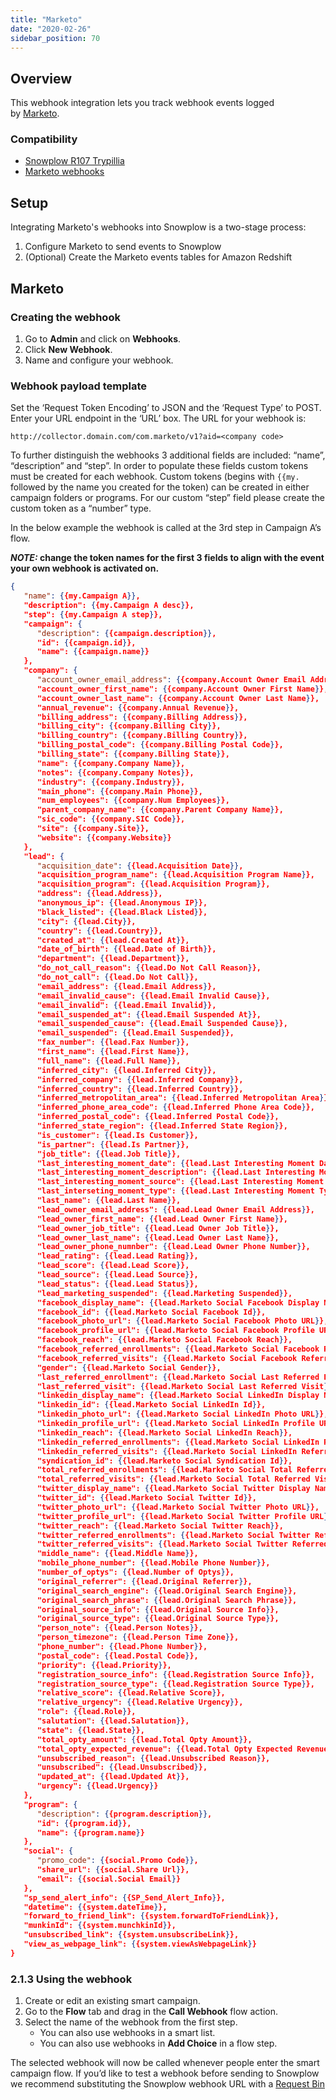```yaml
---
title: "Marketo"
date: "2020-02-26"
sidebar_position: 70
---
```


## Overview

This webhook integration lets you track webhook events logged by [Marketo](https://www.marketo.com/).

### Compatibility

- [Snowplow R107 Trypillia](https://github.com/snowplow/snowplow/releases/tag/r107-trypillia)
- [Marketo webhooks](http://developers.marketo.com/webhooks/)

## Setup

Integrating Marketo's webhooks into Snowplow is a two-stage process:

1. Configure Marketo to send events to Snowplow
2. (Optional) Create the Marketo events tables for Amazon Redshift

## Marketo

### Creating the webhook

1. Go to **Admin** and click on **Webhooks**.
2. Click **New Webhook**.
3. Name and configure your webhook.

### Webhook payload template

Set the ‘Request Token Encoding’ to JSON and the ‘Request Type’ to POST. Enter your URL endpoint in the ‘URL’ box. The URL for your webhook is:

```markup
http://collector.domain.com/com.marketo/v1?aid=<company code>
```

To further distinguish the webhooks 3 additional fields are included: “name”, “description” and “step”. In order to populate these fields custom tokens must be created for each webhook. Custom tokens (begins with `{{my.` followed by the name you created for the token) can be created in either campaign folders or programs. For our custom “step” field please create the custom token as a “number” type.

In the below example the webhook is called at the 3rd step in Campaign A’s flow.

**_NOTE:_ change the token names for the first 3 fields to align with the event your own webhook is activated on.**

```json
{
   "name": {{my.Campaign A}},
   "description": {{my.Campaign A desc}},
   "step": {{my.Campaign A step}},
   "campaign": {
      "description": {{campaign.description}},
      "id": {{campaign.id}},
      "name": {{campaign.name}}
   },
   "company": {
      "account_owner_email_address": {{company.Account Owner Email Address}},
      "account_owner_first_name": {{company.Account Owner First Name}},
      "account_owner_last_name": {{company.Account Owner Last Name}},
      "annual_revenue": {{company.Annual Revenue}},
      "billing_address": {{company.Billing Address}},
      "billing_city": {{company.Billing City}},
      "billing_country": {{company.Billing Country}},
      "billing_postal_code": {{company.Billing Postal Code}},
      "billing_state": {{company.Billing State}},
      "name": {{company.Company Name}},
      "notes": {{company.Company Notes}},
      "industry": {{company.Industry}},
      "main_phone": {{company.Main Phone}},
      "num_employees": {{company.Num Employees}},
      "parent_company_name": {{company.Parent Company Name}},
      "sic_code": {{company.SIC Code}},
      "site": {{company.Site}},
      "website": {{company.Website}}
   },
   "lead": {
      "acquisition_date": {{lead.Acquisition Date}},
      "acquisition_program_name": {{lead.Acquisition Program Name}},
      "acquisition_program": {{lead.Acquisition Program}},
      "address": {{lead.Address}},
      "anonymous_ip": {{lead.Anonymous IP}},
      "black_listed": {{lead.Black Listed}},
      "city": {{lead.City}},
      "country": {{lead.Country}},
      "created_at": {{lead.Created At}},
      "date_of_birth": {{lead.Date of Birth}},
      "department": {{lead.Department}},
      "do_not_call_reason": {{lead.Do Not Call Reason}},
      "do_not_call": {{lead.Do Not Call}},
      "email_address": {{lead.Email Address}},
      "email_invalid_cause": {{lead.Email Invalid Cause}},
      "email_invalid": {{lead.Email Invalid}},
      "email_suspended_at": {{lead.Email Suspended At}},
      "email_suspended_cause": {{lead.Email Suspended Cause}},
      "email_suspended": {{lead.Email Suspended}},
      "fax_number": {{lead.Fax Number}},
      "first_name": {{lead.First Name}},
      "full_name": {{lead.Full Name}},
      "inferred_city": {{lead.Inferred City}},
      "inferred_company": {{lead.Inferred Company}},
      "inferred_country": {{lead.Inferred Country}},
      "inferred_metropolitan_area": {{lead.Inferred Metropolitan Area}},
      "inferred_phone_area_code": {{lead.Inferred Phone Area Code}},
      "inferred_postal_code": {{lead.Inferred Postal Code}},
      "inferred_state_region": {{lead.Inferred State Region}},
      "is_customer": {{lead.Is Customer}},
      "is_partner": {{lead.Is Partner}},
      "job_title": {{lead.Job Title}},
      "last_interesting_moment_date": {{lead.Last Interesting Moment Date}},
      "last_interesting_moment_description": {{lead.Last Interesting Moment Desc}},
      "last_interesting_moment_source": {{lead.Last Interesting Moment Source}},
      "last_interseting_moment_type": {{lead.Last Interesting Moment Type}},
      "last_name": {{lead.Last Name}},
      "lead_owner_email_address": {{lead.Lead Owner Email Address}},
      "lead_owner_first_name": {{lead.Lead Owner First Name}},
      "lead_owner_job_title": {{lead.Lead Owner Job Title}},
      "lead_owner_last_name": {{lead.Lead Owner Last Name}},
      "lead_owner_phone_numnber": {{lead.Lead Owner Phone Number}},
      "lead_rating": {{lead.Lead Rating}},
      "lead_score": {{lead.Lead Score}},
      "lead_source": {{lead.Lead Source}},
      "lead_status": {{lead.Lead Status}},
      "lead_marketing_suspended": {{lead.Marketing Suspended}},
      "facebook_display_name": {{lead.Marketo Social Facebook Display Name}},
      "facebook_id": {{lead.Marketo Social Facebook Id}},
      "facebook_photo_url": {{lead.Marketo Social Facebook Photo URL}},
      "facebook_profile_url": {{lead.Marketo Social Facebook Profile URL}},
      "facebook_reach": {{lead.Marketo Social Facebook Reach}},
      "facebook_referred_enrollments": {{lead.Marketo Social Facebook Referred Enrollments}},
      "facebook_referred_visits": {{lead.Marketo Social Facebook Referred Visits}},
      "gender": {{lead.Marketo Social Gender}},
      "last_referred_enrollment": {{lead.Marketo Social Last Referred Enrollment}},
      "last_referred_visit": {{lead.Marketo Social Last Referred Visit}},
      "linkedin_display_name": {{lead.Marketo Social LinkedIn Display Name}},
      "linkedin_id": {{lead.Marketo Social LinkedIn Id}},
      "linkedin_photo_url": {{lead.Marketo Social LinkedIn Photo URL}},
      "linkedin_profile_url": {{lead.Marketo Social LinkedIn Profile URL}},
      "linkedin_reach": {{lead.Marketo Social LinkedIn Reach}},
      "linkedin_referred_enrollments": {{lead.Marketo Social LinkedIn Referred Enrollments}},
      "linkedin_referred_visits": {{lead.Marketo Social LinkedIn Referred Visits}},
      "syndication_id": {{lead.Marketo Social Syndication Id}},
      "total_referred_enrollments": {{lead.Marketo Social Total Referred Enrollments}},
      "total_referred_visits": {{lead.Marketo Social Total Referred Visits}},
      "twitter_display_name": {{lead.Marketo Social Twitter Display Name}},
      "twitter_id": {{lead.Marketo Social Twitter Id}},
      "twitter_photo_url": {{lead.Marketo Social Twitter Photo URL}},
      "twitter_profile_url": {{lead.Marketo Social Twitter Profile URL}},
      "twitter_reach": {{lead.Marketo Social Twitter Reach}},
      "twitter_referred_enrollments": {{lead.Marketo Social Twitter Referred Enrollments}},
      "twitter_referred_visits": {{lead.Marketo Social Twitter Referred Visits}},
      "middle_name": {{lead.Middle Name}},
      "mobile_phone_number": {{lead.Mobile Phone Number}},
      "number_of_optys": {{lead.Number of Optys}},
      "original_referrer": {{lead.Original Referrer}},
      "original_search_engine": {{lead.Original Search Engine}},
      "original_search_phrase": {{lead.Original Search Phrase}},
      "original_source_info": {{lead.Original Source Info}},
      "original_source_type": {{lead.Original Source Type}},
      "person_note": {{lead.Person Notes}},
      "person_timezone": {{lead.Person Time Zone}},
      "phone_number": {{lead.Phone Number}},
      "postal_code": {{lead.Postal Code}},
      "priority": {{lead.Priority}},
      "registration_source_info": {{lead.Registration Source Info}},
      "registration_source_type": {{lead.Registration Source Type}},
      "relative_score": {{lead.Relative Score}},
      "relative_urgency": {{lead.Relative Urgency}},
      "role": {{lead.Role}},
      "salutation": {{lead.Salutation}},
      "state": {{lead.State}},
      "total_opty_amount": {{lead.Total Opty Amount}},
      "total_opty_expected_revenue": {{lead.Total Opty Expected Revenue}},
      "unsubscribed_reason": {{lead.Unsubscribed Reason}},
      "unsubscribed": {{lead.Unsubscribed}},
      "updated_at": {{lead.Updated At}},
      "urgency": {{lead.Urgency}}
   },
   "program": {
      "description": {{program.description}},
      "id": {{program.id}},
      "name": {{program.name}}
   },
   "social": {
      "promo_code": {{social.Promo Code}},
      "share_url": {{social.Share Url}},
      "email": {{social.Social Email}}
   },
   "sp_send_alert_info": {{SP_Send_Alert_Info}},
   "datetime": {{system.dateTime}},
   "forward_to_friend_link": {{system.forwardToFriendLink}},
   "munkinId": {{system.munchkinId}},
   "unsubscribed_link": {{system.unsubscribeLink}},
   "view_as_webpage_link": {{system.viewAsWebpageLink}}
}
```

### 2.1.3 Using the webhook

1. Create or edit an existing smart campaign.
2. Go to the **Flow** tab and drag in the **Call Webhook** flow action.
3. Select the name of the webhook from the first step.
    - You can also use webhooks in a smart list.
    - You can also use webhooks in **Add Choice** in a flow step.

The selected webhook will now be called whenever people enter the smart campaign flow. If you’d like to test a webhook before sending to Snowplow we recommend substituting the Snowplow webhook URL with a [Request Bin](https://requestb.in/)
